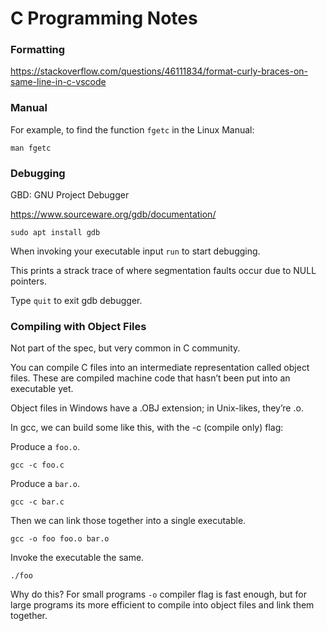# C Programming Notes

### Formatting

https://stackoverflow.com/questions/46111834/format-curly-braces-on-same-line-in-c-vscode

### Manual

For example, to find the function `fgetc` in the Linux Manual:

`man fgetc`

### Debugging

GBD: GNU Project Debugger

https://www.sourceware.org/gdb/documentation/

`sudo apt install gdb`

When invoking your executable input `run` to start debugging.

This prints a strack trace of where segmentation faults occur due to NULL pointers.

Type `quit` to exit gdb debugger.

### Compiling with Object Files

Not part of the spec, but very common in C community.

You can compile C files into an intermediate representation called object files. These are compiled machine code that hasn’t been put into an executable yet.

Object files in Windows have a .OBJ extension; in Unix-likes, they’re .o.

In gcc, we can build some like this, with the -c (compile only) flag:

Produce a `foo.o`.

`gcc -c foo.c`

Produce a `bar.o`.

`gcc -c bar.c`

Then we can link those together into a single executable.

`gcc -o foo foo.o bar.o`

Invoke the executable the same.

`./foo` 

Why do this? For small programs `-o` compiler flag is fast enough, but for large programs its more efficient to compile into object files and link them together.


